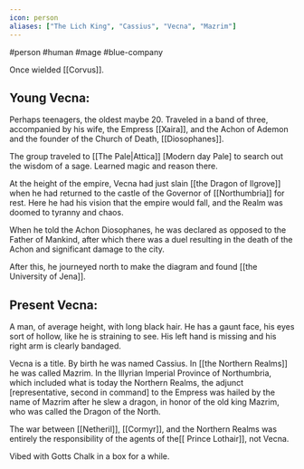 ```yaml
---
icon: person 
aliases: ["The Lich King", "Cassius", "Vecna", "Mazrim"]
---
```

#person #human #mage #blue-company

Once wielded [[Corvus]].

## Young Vecna:
Perhaps teenagers, the oldest maybe 20. Traveled in a band of three, accompanied by his wife, the Empress [[Xaira]], and the Achon of Ademon and the founder of the Church of Death, [[Diosophanes]].

The group traveled to [[The Pale|Attica]] [Modern day Pale] to search out the wisdom of a sage. Learned magic and reason there.

At the height of the empire, Vecna had just slain [[the Dragon of Ilgrove]] when he had returned to the castle of the Governor of [[Northumbria]] for rest. Here he had his vision that the empire would fall, and the Realm was doomed to tyranny and chaos.

When he told the Achon Diosophanes, he was declared as opposed to the Father of Mankind, after which there was a duel resulting in the death of the Achon and significant damage to the city.

After this, he journeyed north to make the diagram and found [[the University of Jena]].

## Present Vecna: 
A man, of average height, with long black hair. He has a gaunt face, his eyes sort of hollow, like he is straining to see. His left hand is missing and his right arm is clearly bandaged.

Vecna is a title. By birth he was named Cassius. In [[the Northern Realms]] he was called Mazrim. In the Illyrian Imperial Province of Northumbria, which included what is today the Northern Realms, the adjunct [representative, second in command] to the Empress was hailed by the name of Mazrim after he slew a dragon, in honor of the old king Mazrim, who was called the Dragon of the North.

The war between [[Netheril]], [[Cormyr]], and the Northern Realms was entirely the responsibility of the agents of the[[ Prince Lothair]], not Vecna.

Vibed with Gotts Chalk in a box for a while.